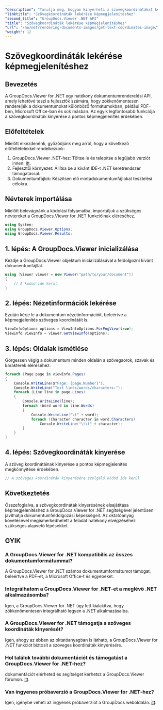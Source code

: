 ```yaml
---
"description": "Tanulja meg, hogyan kinyerheti a szövegkoordinátákat képmegjelenítéshez a GroupDocs.Viewer for .NET segítségével. Bővítse dokumentumfeldolgozási képességeit könnyedén."
"linktitle": "Szövegkoordináták lekérése képmegjelenítéshez"
"second_title": "GroupDocs.Viewer .NET API"
"title": "Szövegkoordináták lekérése képmegjelenítéshez"
"url": "/hu/net/rendering-documents-images/get-text-coordinates-image/"
"weight": 12
---
```


# Szövegkoordináták lekérése képmegjelenítéshez

## Bevezetés
A GroupDocs.Viewer for .NET egy hatékony dokumentumrenderelési API, amely lehetővé teszi a fejlesztők számára, hogy zökkenőmentesen rendereljék a dokumentumokat különböző formátumokban, például PDF-ben, Microsoft Office-ban és sok másban. Az egyik legfontosabb funkciója a szövegkoordináták kinyerése a pontos képmegjelenítés érdekében.
## Előfeltételek
Mielőtt elkezdenénk, győződjünk meg arról, hogy a következő előfeltételekkel rendelkezünk:
1. GroupDocs.Viewer .NET-hez: Töltse le és telepítse a legújabb verziót innen: [itt](https://releases.groupdocs.com/viewer/net/).
2. Fejlesztői környezet: Állítsa be a kívánt IDE-t .NET keretrendszer támogatással.
3. Dokumentumfájlok: Készítsen elő mintadokumentumfájlokat tesztelési célokra.

## Névterek importálása
Mielőtt belevágnánk a kódolási folyamatba, importáljuk a szükséges névtereket a GroupDocs.Viewer for .NET funkcióinak eléréséhez.
```csharp
using System;
using GroupDocs.Viewer.Options;
using GroupDocs.Viewer.Results;
```
## 1. lépés: A GroupDocs.Viewer inicializálása
Kezdje a GroupDocs.Viewer objektum inicializálásával a feldolgozni kívánt dokumentumfájllal.
```csharp
using (Viewer viewer = new Viewer("path/to/your/document"))
{
    // A kódod ide kerül
}
```
## 2. lépés: Nézetinformációk lekérése
Ezután kérje le a dokumentum nézetinformációit, beleértve a képmegjelenítés szöveges koordinátáit is.
```csharp
ViewInfoOptions options = ViewInfoOptions.ForPngView(true);
ViewInfo viewInfo = viewer.GetViewInfo(options);
```
## 3. lépés: Oldalak ismétlése
Görgessen végig a dokumentum minden oldalán a szövegsorok, szavak és karakterek eléréséhez.
```csharp
foreach (Page page in viewInfo.Pages)
{
    Console.WriteLine($"Page: {page.Number}");
    Console.WriteLine("Text lines/words/characters:");
    foreach (Line line in page.Lines)
    {
        Console.WriteLine(line);
        foreach (Word word in line.Words)
        {
            Console.WriteLine("\t" + word);
            foreach (Character character in word.Characters)
                Console.WriteLine("\t\t" + character);
        }
    }
}
```
## 4. lépés: Szövegkoordináták kinyerése
A szöveg koordinátáinak kinyerése a pontos képmegjelenítés megkönnyítése érdekében.
```csharp
// A szöveges koordináták kinyerésére szolgáló kódod ide kerül
```

## Következtetés
Összefoglalva, a szövegkoordináták kinyerésének elsajátítása képmegjelenítéshez a GroupDocs.Viewer for .NET segítségével jelentősen javíthatja dokumentumfeldolgozási képességeit. Az oktatóanyag követésével megismerkedhetett a feladat hatékony elvégzéséhez szükséges alapvető lépésekkel.
## GYIK
### A GroupDocs.Viewer for .NET kompatibilis az összes dokumentumformátummal?
A GroupDocs.Viewer for .NET számos dokumentumformátumot támogat, beleértve a PDF-et, a Microsoft Office-t és egyebeket.
### Integrálhatom a GroupDocs.Viewer for .NET-et a meglévő .NET alkalmazásomba?
Igen, a GroupDocs.Viewer for .NET úgy lett kialakítva, hogy zökkenőmentesen integrálható legyen a .NET alkalmazásaiba.
### A GroupDocs.Viewer for .NET támogatja a szöveges koordináták kinyerését?
Igen, ahogy az ebben az oktatóanyagban is látható, a GroupDocs.Viewer for .NET funkciót biztosít a szöveges koordináták kinyerésére.
### Hol találok további dokumentációt és támogatást a GroupDocs.Viewer for .NET-hez?
dokumentációt elérheted és segítséget kérhetsz a GroupDocs.Viewer fórumon. [itt](https://forum.groupdocs.com/c/viewer/9).
### Van ingyenes próbaverzió a GroupDocs.Viewer for .NET-hez?
Igen, igénybe veheti az ingyenes próbaverziót a GroupDocs weboldalán. [itt](https://releases.groupdocs.com/).